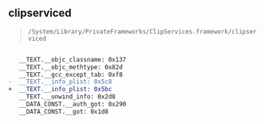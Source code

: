 ## clipserviced

> `/System/Library/PrivateFrameworks/ClipServices.framework/clipserviced`

```diff

   __TEXT.__objc_classname: 0x137
   __TEXT.__objc_methtype: 0x82d
   __TEXT.__gcc_except_tab: 0xf8
-  __TEXT.__info_plist: 0x5c8
+  __TEXT.__info_plist: 0x5bc
   __TEXT.__unwind_info: 0x2d8
   __DATA_CONST.__auth_got: 0x290
   __DATA_CONST.__got: 0x1d8

```
